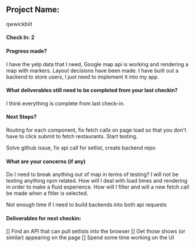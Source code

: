 ## Project Name:
qwwickbiit

#### Check In: 2


#### Progress made?
I have the yelp data that I need, Google map api is working and rendering a map with markers. Layout decisions have been made. I have built out a backend to store users, I just need to implement it into my app.

#### What deliverables still need to be completed from your last checkin?
I think everything is complete from last check-in.

#### Next Steps?
Routing for each component, fix fetch calls on page load so that you don't have to click submit to fetch restaurants. Start testing.

Solve github issue, fix api call for setlist, create backend repo

#### What are your concerns (if any)
Do I need to break anything out of map in terms of testing? I will not be testing anything npm related. How will I deal with load times and rendering in order to make a fluid experience. How will I filter and will a new fetch call be made when a fitler is selected.

Not enough time if I need to build backends into both api requests

#### Deliverables for next checkin:

[] Find an API that can pull setlists into the browser
[] Get those shows (or similar) appearing on the page
[] Spend some time working on the UI
